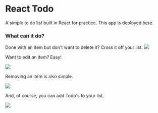 # React Todo

A simple to do list built in React for practice.
This app is deployed [here](https://christianhubbard.github.io/React-ToDo/).

### What can it do?
Done with an item but don't want to delete it? Cross it off your list.
![](https://media.giphy.com/media/UtWMIxG8VQ8nfY8FIA/giphy.gif)


Want to edit an item? Easy!

![](https://media.giphy.com/media/elVHuOj4EBSd7kJXK4/giphy.gif)


Removing an item is also simple.

![](https://media.giphy.com/media/dZjlQugDc4vPCZE3vj/giphy.gif)


And, of course, you can add Todo's to your list.

![](https://media.giphy.com/media/QW9N4uqGHF3ONXOBgf/giphy.gif)